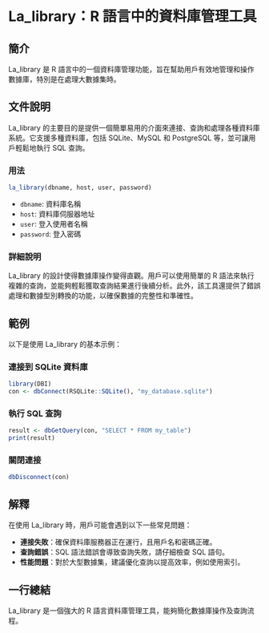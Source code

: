 <!--
Meta Description: # La_library：R 語言中的資料庫管理工具 ## 簡介 La_library 是 R 語言中的一個資料庫管理功能，旨在幫助用戶有效地管理和操作數據庫，特別是在處理大數據集時。 ## 文件說明 La_library 的主要目的是提供一個簡單易用的介面來連接、查詢和處理各種資料庫系統。它支援多...
Meta Keywords: la_library, sqlite, sql, con, dbname
-->

# La_library：R 語言中的資料庫管理工具

## 簡介
La_library 是 R 語言中的一個資料庫管理功能，旨在幫助用戶有效地管理和操作數據庫，特別是在處理大數據集時。

## 文件說明
La_library 的主要目的是提供一個簡單易用的介面來連接、查詢和處理各種資料庫系統。它支援多種資料庫，包括 SQLite、MySQL 和 PostgreSQL 等，並可讓用戶輕鬆地執行 SQL 查詢。

### 用法
```R
la_library(dbname, host, user, password)
```
- `dbname`: 資料庫名稱
- `host`: 資料庫伺服器地址
- `user`: 登入使用者名稱
- `password`: 登入密碼

### 詳細說明
La_library 的設計使得數據庫操作變得直觀。用戶可以使用簡單的 R 語法來執行複雜的查詢，並能夠輕鬆獲取查詢結果進行後續分析。此外，該工具還提供了錯誤處理和數據型別轉換的功能，以確保數據的完整性和準確性。

## 範例
以下是使用 La_library 的基本示例：

### 連接到 SQLite 資料庫
```R
library(DBI)
con <- dbConnect(RSQLite::SQLite(), "my_database.sqlite")
```

### 執行 SQL 查詢
```R
result <- dbGetQuery(con, "SELECT * FROM my_table")
print(result)
```

### 關閉連接
```R
dbDisconnect(con)
```

## 解釋
在使用 La_library 時，用戶可能會遇到以下一些常見問題：
- **連接失敗**：確保資料庫服務器正在運行，且用戶名和密碼正確。
- **查詢錯誤**：SQL 語法錯誤會導致查詢失敗，請仔細檢查 SQL 語句。
- **性能問題**：對於大型數據集，建議優化查詢以提高效率，例如使用索引。

## 一行總結
La_library 是一個強大的 R 語言資料庫管理工具，能夠簡化數據庫操作及查詢流程。